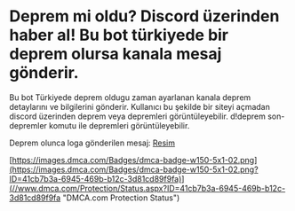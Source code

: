 # Deprem mi oldu? Discord üzerinden haber al! Bu bot türkiyede bir deprem olursa kanala mesaj gönderir.

Bu bot Türkiyede deprem oldugu zaman ayarlanan kanala deprem detaylarını ve bilgilerini gönderir. Kullanıcı bu şekilde bir siteyi açmadan discord üzerinden deprem veya depremleri görüntüleyebilir. d!deprem son-depremler komutu ile depremleri görüntüleyebilir.

Deprem olunca loga gönderilen mesaj:
[Resim](https://cdn.discordapp.com/attachments/1000082233492775003/1000369460210847835/unknown.png)

[https://images.dmca.com/Badges/dmca-badge-w150-5x1-02.png](https://images.dmca.com/Badges/dmca-badge-w150-5x1-02.png?ID=41cb7b3a-6945-469b-b12c-3d81cd89f9fa)](//www.dmca.com/Protection/Status.aspx?ID=41cb7b3a-6945-469b-b12c-3d81cd89f9fa "DMCA.com Protection Status")
